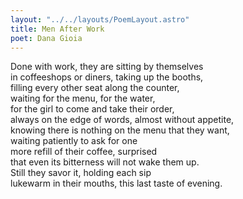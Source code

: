 ```yaml
---
layout: "../../layouts/PoemLayout.astro"
title: Men After Work
poet: Dana Gioia
---
```


Done with work, they are sitting by themselves  
in coffeeshops or diners, taking up the booths,  
filling every other seat along the counter,  
waiting for the menu, for the water,  
for the girl to come and take their order,  
always on the edge of words, almost without appetite,  
knowing there is nothing on the menu that they want,  
waiting patiently to ask for one  
more refill of their coffee, surprised  
that even its bitterness will not wake them up.  
Still they savor it, holding each sip  
lukewarm in their mouths, this last taste of evening.
